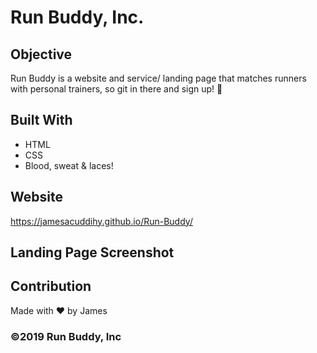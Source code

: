# Run Buddy, Inc. 

## Objective
Run Buddy is a website and service/ landing page that matches runners with personal trainers, so git in there and sign up! 🏃

## Built With
* HTML
* CSS 
* Blood, sweat & laces!
## Website
https://jamesacuddihy.github.io/Run-Buddy/

## Landing Page Screenshot

## Contribution
Made with ❤️ by James

### ©️2019 Run Buddy, Inc 
